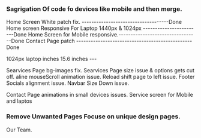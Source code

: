 ### Sagrigation Of code fo devices like mobile and then merge.

Home Screen White patch fix. ------------------------------------Done
Home screen Responsive For Laptop 1440px & 1024px  ------------------------Done
Home Screen for Mobile responsive.---------------------------------Done
Contact Page patch ------------------------------------------------Done

1024px laptop inches 15.6 inches ---

Searvices Page bg-images fix.
Searvices Page  size issue & options gets cut off.
aline mouseScroll animation issue.
Reload shift page to left issue.
Footer Socials alignment issue.
Navbar Size Down issue.


Contact Page animations in small devices issues.
Service screen for Mobile and laptos

### Remove Unwanted Pages Focuse on unique design pages.

Our Team. 

